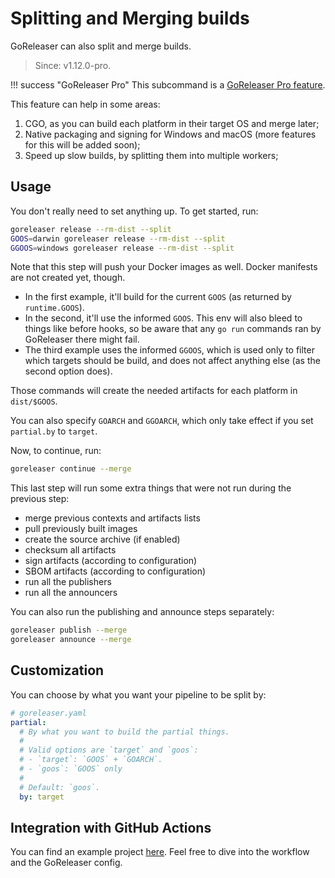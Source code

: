 # Splitting and Merging builds

GoReleaser can also split and merge builds.

> Since: v1.12.0-pro.

!!! success "GoReleaser Pro"
    This subcommand is a [GoReleaser Pro feature](https://goreleaser.com/pro/).

This feature can help in some areas:

1. CGO, as you can build each platform in their target OS and merge later;
1. Native packaging and signing for Windows and macOS (more features for this
   will be added soon);
1. Speed up slow builds, by splitting them into multiple workers;

## Usage

You don't really need to set anything up. To get started, run:

```bash
goreleaser release --rm-dist --split
GOOS=darwin goreleaser release --rm-dist --split
GGOOS=windows goreleaser release --rm-dist --split
```

Note that this step will push your Docker images as well.
Docker manifests are not created yet, though.

- In the first example, it'll build for the current `GOOS` (as returned by
`runtime.GOOS`).
- In the second, it'll use the informed `GOOS`. This env will also bleed to
  things like before hooks, so be aware that any `go run` commands ran by
  GoReleaser there might fail.
- The third example uses the informed `GGOOS`, which is used only to filter
  which targets should be build, and does not affect anything else (as the
  second option does).

Those commands will create the needed artifacts for each platform in
`dist/$GOOS`.

You can also specify `GOARCH` and `GGOARCH`, which only take effect if you set
`partial.by` to `target`.

Now, to continue, run:

```bash
goreleaser continue --merge
```

This last step will run some extra things that were not run during the previous
step:

- merge previous contexts and artifacts lists
- pull previously built images
- create the source archive (if enabled)
- checksum all artifacts
- sign artifacts (according to configuration)
- SBOM artifacts (according to configuration)
- run all the publishers
- run all the announcers

You can also run the publishing and announce steps separately:

```bash
goreleaser publish --merge
goreleaser announce --merge
```

## Customization

You can choose by what you want your pipeline to be split by:

```yaml
# goreleaser.yaml
partial:
  # By what you want to build the partial things.
  #
  # Valid options are `target` and `goos`:
  # - `target`: `GOOS` + `GOARCH`.
  # - `goos`: `GOOS` only
  #
  # Default: `goos`.
  by: target
```

## Integration with GitHub Actions

You can find an example project
[here](https://github.com/caarlos0/goreleaser-pro-split-merge-example).
Feel free to dive into the workflow and the GoReleaser config.

